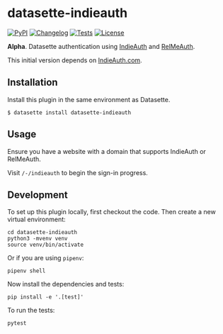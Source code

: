 # datasette-indieauth

[![PyPI](https://img.shields.io/pypi/v/datasette-indieauth.svg)](https://pypi.org/project/datasette-indieauth/)
[![Changelog](https://img.shields.io/github/v/release/simonw/datasette-indieauth?include_prereleases&label=changelog)](https://github.com/simonw/datasette-indieauth/releases)
[![Tests](https://github.com/simonw/datasette-indieauth/workflows/Test/badge.svg)](https://github.com/simonw/datasette-indieauth/actions?query=workflow%3ATest)
[![License](https://img.shields.io/badge/license-Apache%202.0-blue.svg)](https://github.com/simonw/datasette-indieauth/blob/main/LICENSE)

**Alpha**. Datasette authentication using [IndieAuth](https://indieauth.net/) and [RelMeAuth](http://microformats.org/wiki/RelMeAuth).

This initial version depends on [IndieAuth.com](https://indieauth.com/).

## Installation

Install this plugin in the same environment as Datasette.

    $ datasette install datasette-indieauth

## Usage

Ensure you have a website with a domain that supports IndieAuth or RelMeAuth.

Visit `/-/indieauth` to begin the sign-in progress.

## Development

To set up this plugin locally, first checkout the code. Then create a new virtual environment:

    cd datasette-indieauth
    python3 -mvenv venv
    source venv/bin/activate

Or if you are using `pipenv`:

    pipenv shell

Now install the dependencies and tests:

    pip install -e '.[test]'

To run the tests:

    pytest
